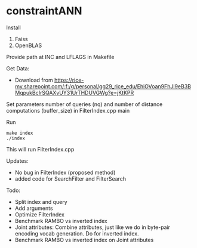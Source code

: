 # constraintANN

Install 
1) Faiss
2) OpenBLAS

Provide path at INC and LFLAGS in Makefile

Get Data:

- Download from https://rice-my.sharepoint.com/:f:/g/personal/gg29_rice_edu/EhiOVoan9FhJl9eB3BMqpukBcIrSQAXvUY31UrTHDUVGWg?e=jKtKPR

Set parameters number of queries (nq) and number of distance computations (buffer_size) in FilterIndex.cpp main

Run
```
make index
./index
```
This will run FilterIndex.cpp


Updates:
- No bug in FilterIndex (proposed method)
- added code for SearchFilter and FilterSearch

Todo: 
- Split index and query
- Add arguments
- Optimize FilterIndex
- Benchmark RAMBO vs inverted index
- Joint attributes: Combine attributes, just like we do in byte-pair encoding vocab generation. Do for inverted index.
- Benchmark RAMBO vs inverted index on Joint attributes
